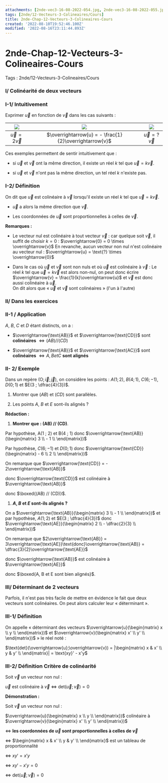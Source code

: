 ```yaml
---
attachments: [2nde-vec3-16-08-2022-054.jpg, 2nde-vec3-16-08-2022-055.jpg, 2nde-vec3-16-08-2022-056.jpg]
tags: [2nde/12-Vecteurs-3-Colineaires/Cours]
title: 2nde-Chap-12-Vecteurs-3-Colineaires-Cours
created: '2022-08-10T19:52:46.100Z'
modified: '2022-08-16T23:11:44.893Z'
---
```


# 2nde-Chap-12-Vecteurs-3-Colineaires-Cours

Tags : 2nde/12-Vecteurs-3-Colineaires/Cours




### I/  Colinéarité de deux vecteurs


### I-1/   Intuitivement

Exprimer $\overrightarrow{u}$ en fonction de $\overrightarrow{v}$ dans les cas suivants :

|  ![](@attachment/2nde-vec3-16-08-2022-054.jpg) | ![](@attachment/2nde-vec3-16-08-2022-055.jpg) | ![](@attachment/2nde-vec3-16-08-2022-056.jpg) | 
|:------------------:|:-----------------------:|:----------------------:| 
| $\overrightarrow{u} = 2\overrightarrow{v}$ | $\overrightarrow{u} = - \frac{1}{2}\overrightarrow{v}$ | $\overrightarrow{u} = \text{?}\overrightarrow{v}$| 



Ces exemples permettent de sentir intuitivement que :

-   si $\overrightarrow{u}$ et $\overrightarrow{v}$ ont la même     direction, il existe un réel *k* tel que
    $\overrightarrow{u} = k\overrightarrow{v}$.


-   si $\overrightarrow{u}$ et $\overrightarrow{v}$ n'ont pas la même     direction, un tel réel *k* n'existe pas.

### I-2/  Définition

On dit que $\overrightarrow{u}$ est colinéaire à $\overrightarrow{v}$ lorsqu'il existe un réel *k* tel que
$\overrightarrow{u} = k\overrightarrow{v}$.

-   $\overrightarrow{u}$ a alors la même direction que     $\overrightarrow{v}$.

-   Les coordonnées de $\overrightarrow{u}$ sont proportionnelles à     celles de $\overrightarrow{v}$.

**Remarques :**

-   Le vecteur nul est colinéaire à tout vecteur $\overrightarrow{v}$ :
car quelque soit $\overrightarrow{v}$, il suffit de choisir $k = 0$  : $\overrightarrow{0} = 0 \times \overrightarrow{v}$
En revanche, aucun vecteur non nul n'est colinéaire au vecteur nul : $\overrightarrow{u} = \text{?} \times \overrightarrow{0}$

-   Dans le cas où $\overrightarrow{u}$ et $\overrightarrow{v}$ sont non  nuls et où $\overrightarrow{u}$ est colinéaire à  $\overrightarrow{v}$ :
Le réel *k* tel que $\overrightarrow{u} = k\overrightarrow{v}$ est    alors non-nul,
on peut donc écrire    $\overrightarrow{v} = \frac{1}{k}\overrightarrow{u}$ et    $\overrightarrow{v}$ est donc aussi colinéaire à    $\overrightarrow{u}$.\
On dit alors que « $\overrightarrow{u}$ et $\overrightarrow{v}$ sont     colinéaires » (l'un à l'autre)

### II/  Dans les exercices


### II-1 /  Application

$A$, $B$, $C$ et $D$ étant distincts, on a :

-   $\overrightarrow{\text{AB}}$ et $\overrightarrow{\text{CD}}$ sont     **colinéaires** $⇔ (AB) // (CD)$

-   $\overrightarrow{\text{AB}}$ et $\overrightarrow{\text{AC}}$ sont    **colinéaires** $⇔ A, B et C$ **sont alignés**

### II- 2/  Exemple


Dans un repère $(\text{O};\overrightarrow{i};\overrightarrow{j})$, on considère les points :
$A(1 ; 2)$, $B(4 ; 1)$, $C(6 ; -1)$, $D(0 ; 1)$ et $E(3 ; \dfrac{4}{3})$.

1.  Montrer que $(AB)$ et $(CD)$ sont parallèles.


1.  Les points $A$, $B$ et $E$ sont-ils alignés ?

**Rédaction :**

1.  **Montrer que : (AB) // (CD)**.

Par hypothèse, A(1 ; 2) et B(4 ; 1) donc $\overrightarrow{\text{AB}}(\begin{matrix} 3 \\ - 1 \\ \end{matrix})$

Par hypothèse, $C(6 ; -1)$ et $D(0 ; 1)$ donc $\overrightarrow{\text{CD}}(\begin{matrix} - 6 \\ 2 \\ \end{matrix})$

On remarque que $\overrightarrow{\text{CD}} = - 2\overrightarrow{\text{AB}}$

donc $\overrightarrow{\text{CD}}$ est colinéaire à $\overrightarrow{\text{AB}}$

donc $\boxed{(AB) // (CD)}$.

1.  **$A$, $B$ et $E$ sont-ils alignés ?**

On a $\overrightarrow{\text{AB}}(\begin{matrix} 3 \\  - 1 \\ \end{matrix})$ et par hypothèse, $A(1 ; 2)$ et $E(3 ; \dfrac{4}{3})$ donc $\overrightarrow{\text{AE}}(\begin{matrix} 2 \\  - \dfrac{2}{3} \\ \end{matrix})$

On remarque que $2\overrightarrow{\text{AB}} = 3\overrightarrow{\text{AE}}\text{donc}\overrightarrow{\text{AB}} = \dfrac{3}{2}\overrightarrow{\text{AE}}$

donc $\overrightarrow{\text{AB}}$ est colinéaire à $\overrightarrow{\text{AE}}$

donc $\boxed{A, B et E sont bien alignés}$.

### III/  Déterminant de 2 vecteurs

Parfois, il n'est pas très facile de mettre en évidence le fait que deux vecteurs sont colinéaires. On peut alors calculer leur « déterminant ».

### III-1/  Définition

On appelle « déterminant des vecteurs $\overrightarrow{u}(\begin{matrix}  x \\ y \\ \end{matrix})$ et $\overrightarrow{v}(\begin{matrix}  x' \\  y' \\ \end{matrix})$ » le réel noté :

$\text{det}(\overrightarrow{u};\overrightarrow{v}) = |\begin{matrix}  x & x' \\  y & y' \\ \end{matrix}| = \text{xy}' - x'y$

### III-2/  Définition  Critère de colinéarité

Soit $\overrightarrow{v}$ un vecteur non nul :

$\overrightarrow{u}$ est colinéaire à $\overrightarrow{v}$ $⇔$ $\text{det}(\overrightarrow{u};\overrightarrow{v}) = 0$

**Démonstration :**

Soit $\overrightarrow{v}$ un vecteur non nul :

$\overrightarrow{u}(\begin{matrix}  x \\  y \\ \end{matrix})$ colinéaire à $\overrightarrow{v}(\begin{matrix} x' \\ y' \\ \end{matrix})$ 

$⇔$ **les coordonnées de $\overrightarrow{u}$ sont   proportionnelles à celles de $\overrightarrow{v}$**

$⇔$ $\begin{matrix} x & x' \\  y & y' \\ \end{matrix}$ est un tableau de proportionnalité 

$⇔$ $x y' =x' y$

$⇔$ $x y' - x' y = 0$

$⇔$ $\text{det}(\overrightarrow{u};\overrightarrow{v}) = 0$


